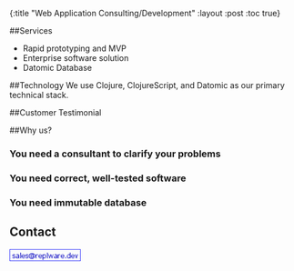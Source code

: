 {:title "Web Application Consulting/Development"
 :layout :post
 :toc true}

##Services

- Rapid prototyping and MVP  
- Enterprise software solution
- Datomic Database

##Technology
We use Clojure, ClojureScript, and Datomic as our primary technical stack.

##Customer Testimonial

##Why us?

### You need a consultant to clarify your problems 
### You need correct, well-tested software
### You need immutable database

## Contact

![Email](/img/mail.png)
